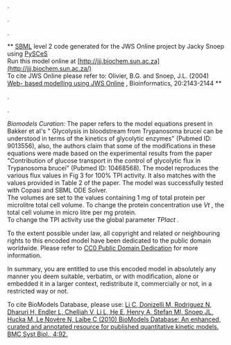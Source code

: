 

.

.

.

** [SBML](http://www.sbml.org/) level 2 code generated for the JWS Online project by Jacky Snoep using [PySCeS](http://pysces.sourceforge.net/)   
Run this model online at
[http://jjj.biochem.sun.ac.za](http://jjj.biochem.sun.ac.za/)  
To cite JWS Online please refer to: Olivier, B.G. and Snoep, J.L. (2004) [Web-
based modelling using JWS
Online](http://bioinformatics.oupjournals.org/cgi/content/abstract/20/13/2143)
, Bioinformatics, 20:2143-2144 **

.

.

_Biomodels Curation:_ The paper refers to the model equations present in
Bakker et al's " Glycolysis in bloodstream from Trypanosoma brucei can be
understood in terms of the kinetics of glycolytic enzymes" (Pubmed ID:
9013556), also, the authors claim that some of the modifications in these
equations were made based on the experimental results from the paper
"Contribution of glucose transport in the control of glycolytic flux in
Trypanosoma brucei" (Pubmed ID: 10468568). The model reproduces the various
flux values in Fig 3 for 100% TPI activity. It also matches with the values
provided in Table 2 of the paper. The model was successfully tested with
Copasi and SBML ODE Solver.  
The volumes are set to the values containing 1 mg of total protein per
microlitre total cell volume. To change the protein concentration use _Vt_ ,
the total cell volume in micro litre per mg protein.  
To change the TPI activity use the global parameter _TPIact_ .

  

To the extent possible under law, all copyright and related or neighbouring
rights to this encoded model have been dedicated to the public domain
worldwide. Please refer to [CC0 Public Domain
Dedication](http://creativecommons.org/publicdomain/zero/1.0/) for more
information.

In summary, you are entitled to use this encoded model in absolutely any
manner you deem suitable, verbatim, or with modification, alone or embedded it
in a larger context, redistribute it, commercially or not, in a restricted way
or not.

  

To cite BioModels Database, please use: [Li C, Donizelli M, Rodriguez N,
Dharuri H, Endler L, Chelliah V, Li L, He E, Henry A, Stefan MI, Snoep JL,
Hucka M, Le Novère N, Laibe C (2010) BioModels Database: An enhanced, curated
and annotated resource for published quantitative kinetic models. BMC Syst
Biol., 4:92.](http://www.ncbi.nlm.nih.gov/pubmed/20587024)

